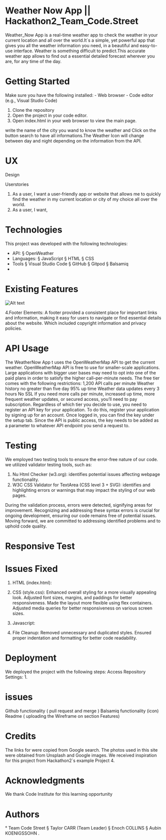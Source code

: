  # Weather Now App || Hackathon2_Team_Code.Street
Weather_Now App is a real-time weather app to check the weather in your current location and all over the world.It´s a simple, yet powerful app that gives you all the weather information you need, in a beautiful and easy-to-use interface. Weather is something difficult to predict.This accurate weather app allows to find out a essential detailed forecast wherever you are, for any time of the day.

# Getting Started
Make sure you have the following installed: - Web browser - Code editor (e.g., Visual Studio Code) 
1. Clone the repository
2. Open the project in your code editor.
3. Open index.html in your web browser to view the main page.
   
 write the name of the city you wand to know the weather and  Click on the button search to have all informations.The Weather Icon will change between day and night depending on the information from the API.

# UX
Design

Userstories 
1. As a user, I want a user-friendly app or website that allows me to quickly find the weather in my current location or city of my choice all over the world.
2. As a user, I want,

# Technologies

This project was developed with the following technologies:

- API:
     § OpenWeather
- Languages:
     § JavaScript
     § HTML
     § CSS
- Tools
     § Visual Studio Code
     § GitHub
     § Gitpod
     § Balsamiq
- 
# Existing Features
![Alt text](images/image.png)

4.Footer Elements:
A footer provided a consistent place for important links and information, making it easy for users to navigate or find essential details about the website. Which included copyright information and privacy policies.

# API Usage
The WeatherNow App t uses the OpenWeatherMap API to get the current weather. OpenWeatherMap API is free to use for smaller-scale applications. Large applications with bigger user bases may need to opt into one of the paid plans in order to satisfy the higher call–per-minute needs. The free tier comes with the following restrictions:
1,200 API calls per minute
Weather history no greater than five day 
95% up time
Weather data updates every 3 hours
No SSL
If you need more calls per minute, increased up time, more frequent weather updates, or secured access, you’ll need to pay subscription. Regardless of which tier you decide to use, you need to register an API key for your application. To do this, register your application by signing up for an account. Once logged in, you can find the key under the setup tab. Since the API is public access, the key needs to be added as a parameter to whatever API endpoint you send a request to.

# Testing
We employed two testing tools to ensure the error-free nature of our code. we utilized validator testing tools, such as:
1. Nu Html Checker (w3.org): identifies potential issues affecting webpage functionality.
2. W3C CSS Validator for TextArea (CSS level 3 + SVG): identifies and highlighting errors or warnings that may impact the styling of our web pages.

During the validation process, errors were detected, signifying areas for improvement. Recognizing and addressing these syntax errors is crucial for ongoing development, ensuring our code remains free of potential issues. Moving forward, we are committed to addressing identified problems and to uphold code quality.

# Responsive Test



# Issues Fixed
1. HTML (index.html):

2. CSS (style.css):
Enhanced overall styling for a more visually appealing look.
Adjusted font sizes, margins, and paddings for better responsiveness.
Made the layout more flexible using flex containers.
Adjusted media queries for better responsiveness on various screen sizes.

4. Javascript:

5. File Cleanup:
Removed unnecessary and duplicated styles.
Ensured proper indentation and formatting for better code readability.

# Deployment
We deployed the project with the following steps:
Access Repository Settings:
1.	

# issues
 Github functionality ( pull request and merge )
 Balsamiq functionality (icon)
 Readme ( uploading the Wireframe on section Features)

# Credits
The links for were copied from Google search. The photos used in this site were obtained from Unsplash and Google images.
We received inspiration for this project from Hackathon2´s example Project 4. 

# Acknowledgments
We thank Code Institute for this learning opportunity

# Authors
  ° Team Code Street
   § Taylor CARR (Team Leader)
   § Enoch  COLLINS
   § Aubin KOENIGSSOHN
.


